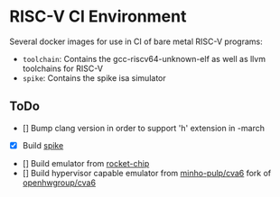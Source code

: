 # RISC-V CI Environment

Several docker images for use in CI of bare metal RISC-V programs:

- `toolchain`: Contains the gcc-riscv64-unknown-elf as well as llvm toolchains for RISC-V
- `spike`: Contains the spike isa simulator

## ToDo

- [] Bump clang version in order to support 'h' extension in -march
- [x] Build [spike](https://github.com/riscv-software-src/riscv-isa-sim)
- [] Build emulator from [rocket-chip](https://github.com/chipsalliance/rocket-chip)
- [] Build hypervisor capable emulator from [minho-pulp/cva6](https://github.com/minho-pulp/cva6) fork of [openhwgroup/cva6](https://github.com/openhwgroup/cva6)
